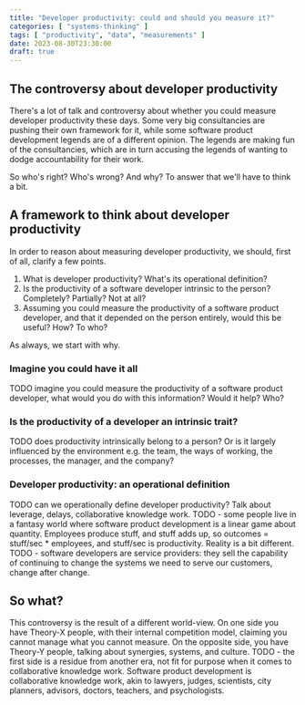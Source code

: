 ```yaml
---
title: "Developer productivity: could and should you measure it?"
categories: [ "systems-thinking" ]
tags: [ "productivity", "data", "measurements" ]
date: 2023-08-30T23:30:00
draft: true
---
```


## The controversy about developer productivity

There's a lot of talk and controversy about whether you could measure developer productivity these days. Some very big consultancies are pushing their own framework for it, while some software product development legends are of a different opinion.
The legends are making fun of the consultancies, which are in turn accusing the legends of wanting to dodge accountability for their work.

So who's right? Who's wrong? And why? To answer that we'll have to think a bit.

## A framework to think about developer productivity

In order to reason about measuring developer productivity, we should, first of all, clarify a few points.

1. What is developer productivity? What's its operational definition?
2. Is the productivity of a software developer intrinsic to the person? Completely? Partially? Not at all?
3. Assuming you could measure the productivity of a software product developer, and that it depended on the person entirely, would this be useful? How? To who?

As always, we start with why.

### Imagine you could have it all

TODO imagine you could measure the productivity of a software product developer, what would you do with this information? Would it help? Who?

### Is the productivity of a developer an intrinsic trait?

TODO does productivity intrinsically belong to a person? Or is it largely influenced by the environment e.g. the team, the ways of working, the processes, the manager, and the company?

### Developer productivity: an operational definition

TODO can we operationally define developer productivity? Talk about leverage, delays, collaborative knowledge work.
TODO - some people live in a fantasy world where software product development is a linear game about quantity. Employees produce stuff, and stuff adds up, so outcomes = stuff/sec * employees, and stuff/sec is productivity. Reality is a bit different.
TODO - software developers are service providers: they sell the capability of continuing to change the systems we need to serve our customers, change after change.

## So what?

This controversy is the result of a different world-view. On one side you have Theory-X people, with their internal competition model, claiming you cannot manage what you cannot measure. On the opposite side, you have Theory-Y people, talking about synergies, systems, and culture.
TODO - the first side is a residue from another era, not fit for purpose when it comes to collaborative knowledge work. Software product development is collaborative knowledge work, akin to lawyers, judges, scientists, city planners, advisors, doctors, teachers, and psychologists.